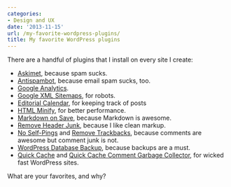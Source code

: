 ```yaml
---
categories:
- Design and UX
date: '2013-11-15'
url: /my-favorite-wordpress-plugins/
title: My favorite WordPress plugins
---
```


There are a handful of plugins that I install on every site I create:

<ul>
<li><a href="http://akismet.com/">Askimet</a>, because spam sucks.</li>
<li><a href="http://cferdinandi.github.io/antispambot/">Antispambot</a>, because email spam sucks, too.</li>
<li><a href="http://cferdinandi.github.io/google-analytics/">Google Analytics</a>.</li>
<li><a href="http://www.arnebrachhold.de/projects/wordpress-plugins/google-xml-sitemaps-generator/">Google XML Sitemaps</a>, for robots.</li>
<li><a href="http://stresslimitdesign.com/editorial-calendar-plugin">Editorial Calendar</a>, for keeping track of posts</li>
<li><a href="http://cferdinandi.github.io/html-minify/">HTML Minify</a>, for better performance.</li>
<li><a href="http://wordpress.org/plugins/markdown-on-save/">Markdown on Save</a>, because Markdown is awesome.</li>
<li><a href="http://cferdinandi.github.io/remove-header-junk/">Remove Header Junk</a>, because I like clean markup.</li>
<li><a href="http://cferdinandi.github.io/no-self-pings/">No Self-Pings</a> and <a href="http://cferdinandi.github.io/no-self-pings/">Remove Trackbacks</a>, because comments are awesome but comment junk is not.</li>
<li><a href="http://austinmatzko.com/wordpress-plugins/wp-db-backup/">WordPress Database Backup</a>, because backups are a must.</li>
<li><a href="http://wordpress.org/plugins/quick-cache/">Quick Cache</a> and <a href="http://wordpress.org/plugins/quick-cache-comment-garbagecollector/">Quick Cache Comment Garbage Collector</a>, for wicked fast WordPress sites.</li>
</ul>

What are your favorites, and why?